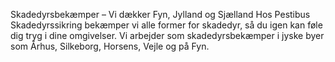Skadedyrsbekæmper
– Vi dækker Fyn, Jylland og Sjælland
Hos Pestibus Skadedyrssikring bekæmper vi alle former for skadedyr, så du igen kan føle dig tryg i dine omgivelser. Vi arbejder som skadedyrsbekæmper i jyske byer som Århus, Silkeborg, Horsens, Vejle og på Fyn.
